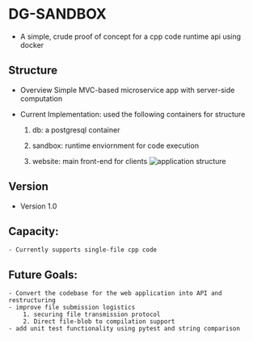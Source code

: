 # DG-SANDBOX
- A simple, crude proof of concept for a cpp code runtime api using docker

## Structure
- Overview
        Simple MVC-based microservice app with server-side computation
    
- Current Implementation: used the following containers for structure
    1. db: a postgresql container
    
    2. sandbox: runtime enviornment for code execution
    
    3. website: main front-end for clients
        ![application structure](./sandbox-diagram.jpg)
## Version
- Version 1.0

## Capacity:
    - Currently supports single-file cpp code

## Future Goals:
    - Convert the codebase for the web application into API and restructuring
    - improve file submission logistics
        1. securing file transmission protocol
        2. Direct file-blob to compilation support
    - add unit test functionality using pytest and string comparison
